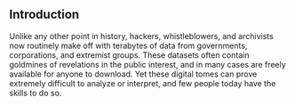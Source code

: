 ## Introduction

Unlike any other point in history, hackers, whistleblowers, and archivists now routinely make off with terabytes of data from governments, corporations, and extremist groups. These datasets often contain goldmines of revelations in the public interest, and in many cases are freely available for anyone to download. Yet these digital tomes can prove extremely difficult to analyze or interpret, and few people today have the skills to do so.
